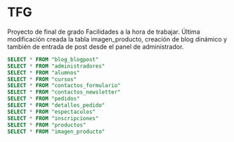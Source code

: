 # TFG
Proyecto de final de grado
Facilidades a la hora de trabajar.
Última modificación creada la tabla imagen_producto, creación de blog dinámico y también de entrada de post desde el panel de administrador.
```sql
SELECT * FROM "blog_blogpost"
SELECT * FROM "administradores"
SELECT * FROM "alumnos"
SELECT * FROM "cursos"
SELECT * FROM "contactos_formulario"
SELECT * FROM "contactos_newsletter"
SELECT * FROM "pedidos"
SELECT * FROM "detalles_pedido"
SELECT * FROM "espectaculos"
SELECT * FROM "inscripciones"
SELECT * FROM "productos"
SELECT * FROM "imagen_producto"
```
